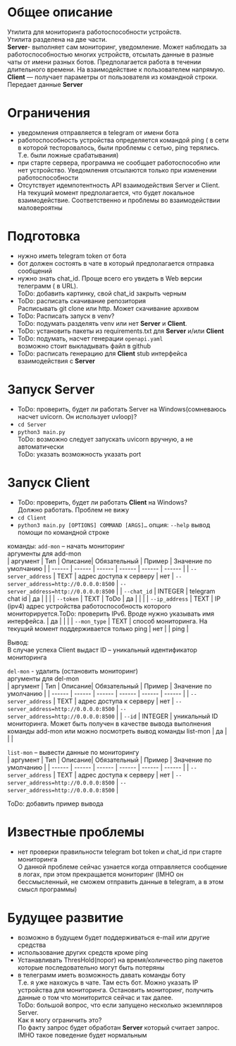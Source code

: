 # Общее описание  
Утилита для мониторинга работоспособности устройств.  
Утилита разделена на две части.  
**Server**- выполняет сам мониторинг, уведомление. Может наблюдать за работоспособностью многих устройств, отсылать данные в разные чаты от имени разных ботов. Предполагается работа в течении длительного времени.
На взаимодействие к пользователем напрямую.  
**Client** — получает параметры от пользователя из командной строки. Передает данные **Server**   

# Ограничения  
- уведомления отправляется в telegram от имени бота  
- работоспособность устройства определяется командой ping ( в сети в которой тесторовалось, были проблемы с сетью, ping терялись. Т.е. были ложные срабатывания)  
- при старте сервера, программа не сообщает работоспособно или нет устройство. Уведомления отсылаются только при изменении работоспособности  
- Отсутствует идемпотентность API взаимодействия Server и Client. На текущий момент предполагается, что будет локальное взаимодействие. Соответственно и проблемы во взаимодействии маловероятны  

# Подготовка  
- нужно иметь telegram token от бота  
- бот должен состоять в чате в который предполагается отправка сообщений  
- нужно знать chat_id. Проще всего его увидеть в Web версии телеграмм ( в URL).  
ToDo: добавить картинку, свой chat_id закрыть черным  
- ToDo: расписать скачивание репозитория  
Расписывать git clone или http. Может скачивание архивом  
- ToDo: Расписать запуск в venv?  
ToDo: подумать разделять venv или нет **Server** и **Client**.  
- ToDo: установить пакеты из requirements.txt для **Server** и/или **Client**  
- ToDo: подумать, насчет генерации `openapi.yaml`  
возможно стоит выкладывать файл в github  
- ToDo: расписать генерацию для **Client** stub интерфейса взаимодействия с **Server**

# Запуск Server  
- ToDo: проверить, будет ли работать Server на Windows(сомневаюсь насчет uvicorn. Он использует uvloop)?  
- `cd Server`  
- `python3 main.py`  
ToDo: возможно следует запускать uvicorn вручную, а не автоматически  
ToDo: указать возможность указать port  

# Запуск Client   
- ToDo: проверить, будет ли работать **Client** на Windows?  
Должно работать. Проблем не вижу  
- `cd Client`
- `python3 main.py [OPTIONS] COMMAND [ARGS]…`
опция:
`--help` вывод помощи по командной строке
  
команды:
`add-mon` – начать мониторинг  
аргументы для add-mon  
| аргумент | Тип | Описание| Обязательный | Пример |  Значение по умолчанию | 
| ------ | ------ | ------ | ------ | ------ | ------ | 
| `--server_address` | TEXT | адрес доступа к серверу | нет | `--server_address=http://0.0.0.0:8500` | `--server_address=http://0.0.0.0:8500` | 
| `--chat_id` | INTEGER | telegram chat id | да |  |  | 
| `--token` | TEXT | ToDo | да |  |  | 
| `--ip_address` | TEXT | IP (ipv4) адрес устройства работоспособность которого мониторируется.ToDo: проверить IPv6. Вроде нужно указывать имя интерфейса. | да |  |  | 
| `--mon_type` | TEXT | способ мониторинга. На текущий момент поддерживается только ping | нет |  | ping |   

Вывод:  
В случае успеха Client выдаст ID – уникальный идентификатор мониторинга  

`del-mon`  - удалить (остановить мониторинг)  
аргументы для del-mon  
| аргумент | Тип | Описание| Обязательный | Пример |  Значение по умолчанию | 
| ------ | ------ | ------ | ------ | ------ | ------ | 
| `--server_address` | TEXT | адрес доступа к серверу | нет | `--server_address=http://0.0.0.0:8500` | `--server_address=http://0.0.0.0:8500` | 
| `--id` | INTEGER | уникальный ID мониторинга. Может быть получен в качестве вывода выполнения команды add-mon или можно посмотреть вывод команды list-mon | да |  |  |   

`list-mon` – вывести данные по мониторингу  
| аргумент | Тип | Описание| Обязательный | Пример |  Значение по умолчанию | 
| ------ | ------ | ------ | ------ | ------ | ------ | 
| `--server_address` | TEXT | адрес доступа к серверу | нет | `--server_address=http://0.0.0.0:8500` | `--server_address=http://0.0.0.0:8500` |  

ToDo: добавить пример вывода  

# Известные проблемы  
- нет проверки правильности telegram bot token и chat_id при старте мониторинга  
О данной проблеме сейчас узнается когда отправляется сообщение в логах, при этом прекращается мониторинг (IMHO он бессмысленный, не сможем отправить данные в telegram, а в этом смысл программы)  

# Будущее развитие  
- возможно в будущем будет поддерживаться e-mail или другие средства  
- использование других средств кроме ping  
- Устанавливать ThresHold(порог) на время/количество ping пакетов которые последовательно могут быть потеряны  
- в телеграмм иметь возможность давать команды боту  
Т.е. я уже нахожусь в чате. Там есть бот. Можно указать IP устройства для мониторинга. Остановить мониторинг, получить данные о том что мониторится сейчас и так далее.  
ToDo: большой вопрос, что если запущено несколько экземпляров Server.  
Как я могу ограничить это?  
По факту запрос будет обработан **Server** который считает запрос.  
IMHO такое поведение будет нормальным

